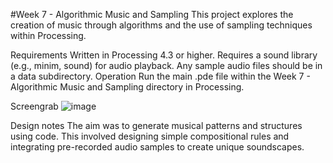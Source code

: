 #Week 7 - Algorithmic Music and Sampling
This project explores the creation of music through algorithms and the use of sampling techniques within Processing.

Requirements
Written in Processing 4.3 or higher.
Requires a sound library (e.g., minim, sound) for audio playback.
Any sample audio files should be in a data subdirectory.
Operation
Run the main .pde file within the Week 7 - Algorithmic Music and Sampling directory in Processing.

Screengrab
![image](https://github.com/user-attachments/assets/76a4a836-ee4a-44a7-88ce-47c4f9df3a29)

Design notes
The aim was to generate musical patterns and structures using code. This involved designing simple compositional rules and integrating pre-recorded audio samples to create unique soundscapes.
